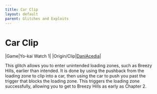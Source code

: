 ```yaml
---
title: Car Clip
layout: default
parent: Glitches and Exploits
---
```


# Car Clip

|Game|Yo-kai Watch 1|
|Origin/Clip|[DaniAcedia](https://www.youtube.com/watch?v=XyGLy89NohM)|

This glitch allows you to enter unintended loading zones, such as Breezy Hills, earlier than intended. It is done by using the pushback from the loading zone to clip into a car, then using the car to push you past the trigger that blocks the loading zone. This triggers the loading zone successfully, allowing you to get to Breezy Hills as early as Chapter 2.
